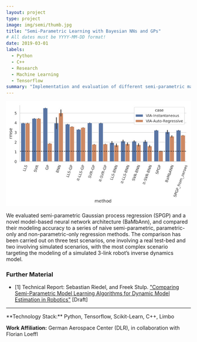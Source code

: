 ```yaml
---
layout: project
type: project
image: img/semi/thumb.jpg
title: "Semi-Parametric Learning with Bayesian NNs and GPs"
# All dates must be YYYY-MM-DD format!
date: 2019-03-01
labels:
  - Python
  - C++
  - Research
  - Machine Learning
  - Tensorflow
summary: "Implementation and evaluation of different semi-parametric machine learning approaches."
---
```


<img class="img-fluid" src="../img/semi/bar_plot_via_rmse.jpg">

We evaluated semi-parametric Gaussian process regression (SPGP) and a novel model-based neural network architecture (BaMbAnn), and compared their modeling accuracy to a series of naive semi-parametric, parametric-only and non-parametric-only regression methods. The comparison has been carried out on three test scenarios, one involving a real test-bed and two involving simulated scenarios, with the most complex scenario targeting the modeling of a simulated 3-link robot’s inverse dynamics model.

### Further Material
- [1] Technical Report: Sebastian Riedel, and Freek Stulp. <a href="https://drive.google.com/open?id=1Pij_EJf6DaEHA-z5PHdUaQy_io5_LHLi">"Comparing Semi-Parametric Model Learning Algorithms for Dynamic Model Estimation in Robotics"</a> [Draft]

<hr>
**Technology Stack:** Python, Tensorflow, Scikit-Learn, C++, Limbo

**Work Affiliation:** German Aerospace Center (DLR), in collaboration with Florian Loeffl
